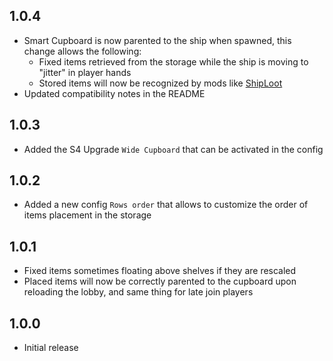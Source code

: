 ## 1.0.4
- Smart Cupboard is now parented to the ship when spawned, this change allows the following:
    - Fixed items retrieved from the storage while the ship is moving to "jitter" in player hands
    - Stored items will now be recognized by mods like [ShipLoot](https://thunderstore.io/c/lethal-company/p/tinyhoot/ShipLoot/)
- Updated compatibility notes in the README

## 1.0.3
- Added the S4 Upgrade `Wide Cupboard` that can be activated in the config

## 1.0.2
- Added a new config `Rows order` that allows to customize the order of items placement in the storage

## 1.0.1
- Fixed items sometimes floating above shelves if they are rescaled
- Placed items will now be correctly parented to the cupboard upon reloading the lobby, and same thing for late join players

## 1.0.0
- Initial release